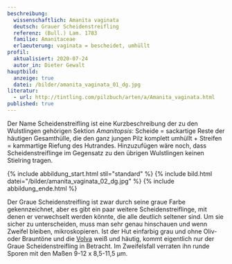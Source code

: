 ```yaml
---
beschreibung:
  wissenschaftlich: Amanita vaginata
  deutsch: Grauer Scheidenstreifling
  referenz: (Bull.) Lam. 1783
  familie: Amanitaceae
  erlaeuterung: vaginata = bescheidet, umhüllt
profil:
  aktualisiert: 2020-07-24
  autor_in: Dieter Gewalt
hauptbild:
  anzeige: true
  datei: /bilder/amanita_vaginata_01_dg.jpg
literatur:
  - url: http://tintling.com/pilzbuch/arten/a/Amanita_vaginata.html
published: true
---
```

Der Name Scheidenstreifling ist eine Kurzbeschreibung der zu den Wulstlingen gehörigen Sektion *Amanitopsis*: Scheide = sackartige Reste der häutigen Gesamthülle, die den ganz jungen Pilz komplett umhüllt + Streifen = kammartige Riefung des Hutrandes. Hinzuzufügen wäre noch, dass Scheidenstreiflinge im Gegensatz zu den übrigen Wulstlingen keinen Stielring tragen.

{% include abbildung_start.html stil="standard" %}
{% include bild.html datei="/bilder/amanita_vaginata_02_dg.jpg" %}
{% include abbildung_ende.html %}

Der Graue Scheidenstreifling ist zwar durch seine graue Farbe gekennzeichnet, aber es gibt ein paar weitere Scheidenstreiflinge, mit denen er verwechselt werden könnte, die alle deutlich seltener sind. Um sie sicher zu unterscheiden, muss man sehr genau hinschauen und wenn Zweifel bleiben, mikroskopieren. Ist der Hut einfarbig grau und ohne Oliv- oder Brauntöne und die [Volva](Volva "Glossar") weiß und häutig, kommt eigentlich nur der Graue Scheidenstreifling in Betracht. Im Zweifelsfall verraten ihn runde Sporen mit den Maßen 9-12 x 8,5-11,5 µm.